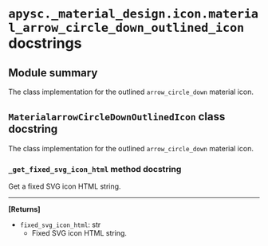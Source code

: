 # `apysc._material_design.icon.material_arrow_circle_down_outlined_icon` docstrings

## Module summary

The class implementation for the outlined `arrow_circle_down` material icon.

## `MaterialarrowCircleDownOutlinedIcon` class docstring

The class implementation for the outlined `arrow_circle_down` material icon.

### `_get_fixed_svg_icon_html` method docstring

Get a fixed SVG icon HTML string.<hr>

**[Returns]**

- `fixed_svg_icon_html`: str
  - Fixed SVG icon HTML string.